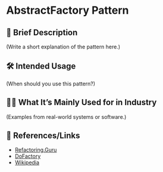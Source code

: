 # AbstractFactory Pattern

## 📝 Brief Description
(Write a short explanation of the pattern here.)

## 🛠 Intended Usage
(When should you use this pattern?)

## 🧑‍💼 What It’s Mainly Used for in Industry
(Examples from real-world systems or software.)

## 🔗 References/Links
- [Refactoring.Guru](https://refactoring.guru/design-patterns/abstractfactory)
- [DoFactory](https://www.dofactory.com/net/abstractfactory-design-pattern)
- [Wikipedia](https://en.wikipedia.org/wiki/AbstractFactory_pattern)
